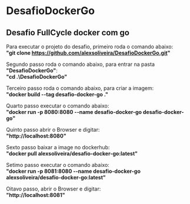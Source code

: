 # DesafioDockerGo

## Desafio FullCycle docker com go

Para executar o projeto do desafio, primeiro roda o comando abaixo:<br>
**"git clone https://github.com/alexsoliveira/DesafioDockerGo.git"**

Segundo passo roda o comando abaixo, para entrar na pasta **"DesafioDockerGo"**:<br>
**"cd .\DesafioDockerGo\"**

Terceiro passo roda o comando abaixo, para criar a imagem:<br>
**"docker build --tag desafio-docker-go ."**

Quarto passo executar o comando abaixo:<br>
**"docker run -p 8080:8080 --name desafio-docker-go desafio-docker-go"**

Quinto passo abrir o Browser e digitar:<br>
**"http://localhost:8080"**

Sexto passo baixar a image no dockerhub:<br>
**"docker pull alexsoliveira/desafio-docker-go:latest"**

Setimo passo executar o comando abaixo:<br>
**"docker run -p 8081:8080 --name desafio-docker-go alexsoliveira/desafio-docker-go:latest"**

Oitavo passo, abrir o Browser e digitar:<br>
**"http://localhost:8081"**





